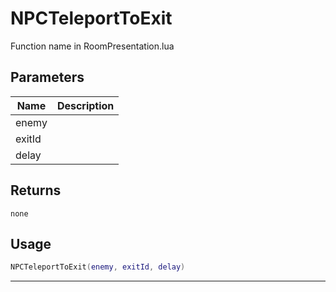 # NPCTeleportToExit

Function name in RoomPresentation.lua

## Parameters

| Name   | Description |
| ------ | ----------- |
| enemy  |             |
| exitId |             |
| delay  |             |

## Returns

`none`

## Usage

```lua
NPCTeleportToExit(enemy, exitId, delay)
```

---
